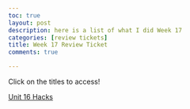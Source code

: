 ```yaml
---
toc: true
layout: post
description: here is a list of what I did Week 17
categories: [review tickets]
title: Week 17 Review Ticket
comments: true

---
```

Click on the titles to access!

<a href="https://kayleehou.github.io/myproject/student%20teaching/2022/12/13/unit16hacks.html" rel="nofollow">Unit 16 Hacks</a>
